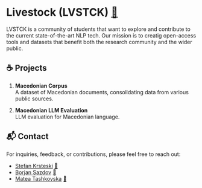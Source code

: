 # Livestock (LVSTCK) [🤗](https://huggingface.co/LVSTCK)

LVSTCK is a community of students that want to explore and contribute to the current state-of-the-art NLP tech. Our mission is to creatig open-access tools and datasets that benefit both the research community and the wider public. 

## ☕ Projects  

1. **Macedonian Corpus**  
A dataset of Macedonian documents, consolidating data from various public sources.

2. **Macedonian LLM Evaluation**  
LLM evaluation for Macedonian language.

## 📬 Contact

For inquiries, feedback, or contributions, please feel free to reach out:

- [Stefan Krsteski](https://www.linkedin.com/in/stefan-krsteski-136abb235/) [📧](mailto:stefan.krsteski@gmail.com)
- [Borjan Sazdov](https://www.linkedin.com/in/borjan-sazdov-4b2187211/) [📧](mailto:borjansazdov@yahoo.com)
- [Matea Tashkovska](https://www.linkedin.com/in/matea-tashkovska-774603198/) [📧](mailto:matea_tas@yahoo.com)
